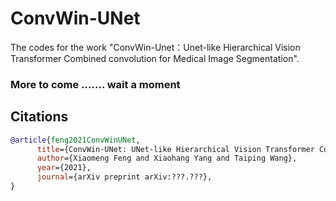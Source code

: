 # ConvWin-UNet

The codes for the work "ConvWin-Unet：Unet-like Hierarchical Vision Transformer Combined convolution for Medical Image Segmentation". 

### More to come .......  wait a moment


## Citations
```bibtex
@article{feng2021ConvWinUNet,
      title={ConvWin-UNet: UNet-like Hierarchical Vision Transformer Combined convolution for Medical Image Segmentation}, 
      author={Xiaomeng Feng and Xiaohang Yang and Taiping Wang},
      year={2021},
      journal={arXiv preprint arXiv:???.???},
}
```
